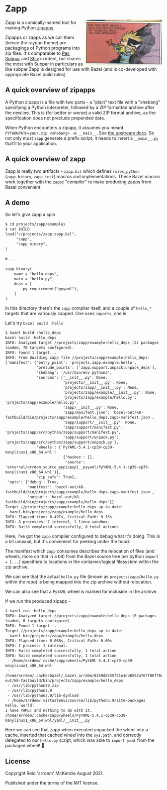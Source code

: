 # Zapp
<img align="right" src="zapp.jpg" alt="Spaceman spiff sets his zorcher to shake and bake" width=250>

Zapp is a comically-named tool for making Python [zipapps](https://www.python.org/dev/peps/pep-0441/).

Zipapps or zapps as we call them (hence the raygun theme) are packagings of Python programs into zip files. It's
comparable to [Pex](https://github.com/pantsbuild/pex/), [Subpar](https://github.com/google/subpar/) and
[Shiv](https://github.com/linkedin/shiv/) in intent, but shares the most with Subpar in particulars as like subpar Zapp
is designed for use with Bazel (and is co-developed with appropriate Bazel build rules).

## A quick overview of zipapps

A Python zipapp is a file with two parts - a "plain" text file with a "shebang" specifying a Python interpreter, followed by a ZIP formatted archive after the newline.
This is (for better or worse) a valid ZIP format archive, as the specification does not preclude prepended data.

When Python encounters a zipapp, it assumes you meant `PYTHONPATH=your.zip <shebang> -m __main__`.
See [the upstream docs](https://docs.python.org/3/library/zipapp.html#the-python-zip-application-archive-format).
So not only must `zapp` generate a prefix script, it needs to insert a `__main__.py` that'll to your application.

## A quick overview of zapp

Zapp is really two artifacts - `zapp.bzl` which defines `rules_python` (`zapp_binary`, `zapp_test`) macros and implementations.
These Bazel macros work together with the `zappc` "compiler" to make producing zapps from Bazel convenient.

## A demo

So let's give zapp a spin

``` shellsession
$ cd projects/zapp/examples
$ cat BUILD
load("//projects/zapp:zapp.bzl",
     "zapp",
     "zapp_binary",
)

# ...

zapp_binary(
    name = "hello_deps",
    main = "hello.py",
    deps = [
        py_requirement("pyyaml"),
    ]
)

```

In this directory there's the `zapp` compiler itself, and a couple of `hello_*` targets that are variously zapped.
One uses `imports`, one is

Let's try `bazel build :hello`

``` shellsession
$ bazel build :hello_deps
bazel build :hello_deps
INFO: Analyzed target //projects/zapp/example:hello_deps (22 packages loaded, 70 targets configured).
INFO: Found 1 target...
INFO: From Building zapp file //projects/zapp/example:hello_deps:
{'manifest': {'entry_point': 'projects.zapp.example.hello',
              'prelude_points': ['zapp.support.unpack:unpack_deps'],
              'shebang': '/usr/bin/env python3',
              'sources': {'__init__.py': None,
                          'projects/__init__.py': None,
                          'projects/zapp/__init__.py': None,
                          'projects/zapp/example/__init__.py': None,
                          'projects/zapp/example/hello.py': 'projects/zapp/example/hello.py',
                          'zapp/__init__.py': None,
                          'zapp/manifest.json': 'bazel-out/k8-fastbuild/bin/projects/zapp/example/hello_deps.zapp-manifest.json',
                          'zapp/support/__init__.py': None,
                          'zapp/support/manifest.py': 'projects/zapp/src/python/zapp/support/manifest.py',
                          'zapp/support/unpack.py': 'projects/zapp/src/python/zapp/support/unpack.py'},
              'wheels': {'PyYAML-5.4.1-cp39-cp39-manylinux1_x86_64.whl':
                          {'hashes': [],
                           'source': 'external/arrdem_source_pypi/pypi__pyyaml/PyYAML-5.4.1-cp39-cp39-manylinux1_x86_64.whl'}},
              'zip_safe': True},
 'opts': {'debug': True,
          'manifest': 'bazel-out/k8-fastbuild/bin/projects/zapp/example/hello_deps.zapp-manifest.json',
          'output': 'bazel-out/k8-fastbuild/bin/projects/zapp/example/hello_deps'}}
Target //projects/zapp/example:hello_deps up-to-date:
  bazel-bin/projects/zapp/example/hello_deps
INFO: Elapsed time: 0.497s, Critical Path: 0.13s
INFO: 8 processes: 7 internal, 1 linux-sandbox.
INFO: Build completed successfully, 8 total actions
```

Here, I've got the `zapp` compiler configured to debug what it's doing.
This is a bit unusual, but it's convenient for peeking under the hood.

The manifest which `zapp` consumes describes the relocation of files (and wheels, more on that in a bit) from the Bazel source tree per python `import = [...]` specifiers to locations in the container/logical filesystem within the zip archive.

We can see that the actual `hello.py` file (known as `projects/zapp/hello.py` within the repo) is being mapped into the zip archive without relocation.

We can also see that a `PyYAML` wheel is marked for inclusion in the archive.

If we run the produced zipapp -

``` shellsession
$ bazel run :hello_deps
INFO: Analyzed target //projects/zapp/example:hello_deps (0 packages loaded, 0 targets configured).
INFO: Found 1 target...
Target //projects/zapp/example:hello_deps up-to-date:
  bazel-bin/projects/zapp/example/hello_deps
INFO: Elapsed time: 0.068s, Critical Path: 0.00s
INFO: 1 process: 1 internal.
INFO: Build completed successfully, 1 total action
INFO: Build completed successfully, 1 total action
 - /home/arrdem/.cache/zapp/wheels/PyYAML-5.4.1-cp39-cp39-manylinux1_x86_64.whl
 - /home/arrdem/.cache/bazel/_bazel_arrdem/6259d2555f41e1db0292a7d7f00f78ca/execroot/arrdem_source/bazel-out/k8-fastbuild/bin/projects/zapp/example/hello_deps
 - /usr/lib/python39.zip
 - /usr/lib/python3.9
 - /usr/lib/python3.9/lib-dynload
 - /home/arrdem/.virtualenvs/source/lib/python3.9/site-packages
hello, world!
I have YAML! and nothing to do with it. /home/arrdem/.cache/zapp/wheels/PyYAML-5.4.1-cp39-cp39-manylinux1_x86_64.whl/yaml/__init__.py
```

Here we can see that zapp when executed unpacked the wheel into a cache, inserted that cached wheel into the `sys.path`, and correctly delegated to our `hello.py` script, which was able to `import yaml` from the packaged wheel! 🎉

## License

Copyright Reid 'arrdem' McKenzie August 2021.

Published under the terms of the MIT license.
